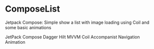 # ComposeList
Jetpack Compose: Simple show a list with image loading using Coil and some basic animations

JetPack Compose
Dagger Hilt
MVVM
Coil
Accompanist Navigation Animation
